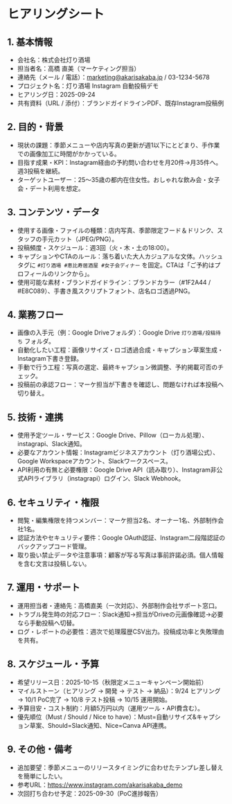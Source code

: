 # ヒアリングシート

## 1. 基本情報
- 会社名：株式会社灯り酒場
- 担当者名：高橋 直美（マーケティング担当）
- 連絡先（メール / 電話）：marketing@akarisakaba.jp / 03-1234-5678
- プロジェクト名：灯り酒場 Instagram 自動投稿デモ
- ヒアリング日：2025-09-24
- 共有資料（URL / 添付）：ブランドガイドラインPDF、既存Instagram投稿例

## 2. 目的・背景
- 現状の課題：季節メニューや店内写真の更新が週1以下にとどまり、手作業での画像加工に時間がかかっている。
- 目指す成果・KPI：Instagram経由の予約問い合わせを月20件→月35件へ。週3投稿を継続。
- ターゲットユーザー：25〜35歳の都内在住女性。おしゃれな飲み会・女子会・デート利用を想定。

## 3. コンテンツ・データ
- 使用する画像・ファイルの種類：店内写真、季節限定フード＆ドリンク、スタッフの手元カット（JPEG/PNG）。
- 投稿頻度・スケジュール：週3回（火・木・土の18:00）。
- キャプションやCTAのルール：落ち着いた大人カジュアルな文体。ハッシュタグに `#灯り酒場 #恵比寿居酒屋 #女子会ディナー` を固定。CTAは「ご予約はプロフィールのリンクから」。
- 使用可能な素材・ブランドガイドライン：ブランドカラー（#1F2A44 / #E8C089）、手書き風スクリプトフォント、店名ロゴ透過PNG。

## 4. 業務フロー
- 画像の入手元（例：Google Driveフォルダ）：Google Drive `灯り酒場/投稿待ち` フォルダ。
- 自動化したい工程：画像リサイズ・ロゴ透過合成・キャプション草案生成・Instagram下書き登録。
- 手動で行う工程：写真の選定、最終キャプション微調整、予約掲載可否のチェック。
- 投稿前の承認フロー：マーケ担当が下書きを確認し、問題なければ本投稿へ切り替え。

## 5. 技術・連携
- 使用予定ツール・サービス：Google Drive、Pillow（ローカル処理）、instagrapi、Slack通知。
- 必要なアカウント情報：Instagramビジネスアカウント（灯り酒場公式）、Google Workspaceアカウント、Slackワークスペース。
- API利用の有無と必要権限：Google Drive API（読み取り）、Instagram非公式APIライブラリ（instagrapi）ログイン、Slack Webhook。

## 6. セキュリティ・権限
- 閲覧・編集権限を持つメンバー：マーケ担当2名、オーナー1名、外部制作会社1名。
- 認証方法やセキュリティ要件：Google OAuth認証、Instagram二段階認証のバックアップコード管理。
- 取り扱い禁止データや注意事項：顧客が写る写真は事前許諾必須。個人情報を含む文言は投稿しない。

## 7. 運用・サポート
- 運用担当者・連絡先：高橋直美（一次対応）、外部制作会社サポート窓口。
- トラブル発生時の対応フロー：Slack通知→担当がDriveの元画像確認→必要なら手動投稿へ切替。
- ログ・レポートの必要性：週次で処理履歴CSV出力。投稿成功率と失敗理由を共有。

## 8. スケジュール・予算
- 希望リリース日：2025-10-15（秋限定メニューキャンペーン開始前）
- マイルストーン（ヒアリング → 開発 → テスト → 納品）：9/24 ヒアリング → 10/1 PoC完了 → 10/8 テスト投稿 → 10/15 運用開始。
- 予算目安・コスト制約：月額5万円以内（運用ツール・API費含む）。
- 優先順位（Must / Should / Nice to have）：Must=自動リサイズ&キャプション草案、Should=Slack通知、Nice=Canva API連携。

## 9. その他・備考
- 追加要望：季節メニューのリリースタイミングに合わせたテンプレ差し替えを簡単にしたい。
- 参考URL：https://www.instagram.com/akarisakaba_demo
- 次回打ち合わせ予定：2025-09-30（PoC進捗報告）

